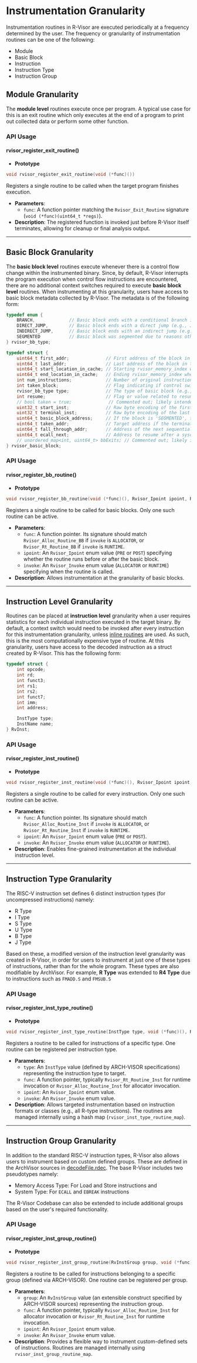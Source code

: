 # Instrumentation Granularity
Instrumentation routines in R-Visor are executed periodically at a frequency determined by the user. The frequency or granularity of instrumentation routines can be one of the following:

* Module  
* Basic Block 
* Instruction 
* Instruction Type
* Instruction Group

## Module Granularity
The **module level** routines execute once per program. A typical use case for this is an exit routine which only executes at the end of a program to print out collected data or perform some other function. 

### API Usage

#### rvisor_register_exit_routine()

* **Prototype**

```c
void rvisor_register_exit_routine(void (*func)())
```
Registers a single routine to be called when the target program finishes execution.

* **Parameters**:
    * `func`: A function pointer matching the `Rvisor_Exit_Routine` signature (`void (*func)(uint64_t *regs)`).
* **Description**: The registered function is invoked just before R-Visor itself terminates, allowing for cleanup or final analysis output.

----

## Basic Block Granularity
The **basic block level** routines execute whenever there is a control flow change within the instrumented binary. Since, by default, R-Visor interrupts the program execution when control flow instructions are encountered, there are no additional context switches required to execute **basic block level** routines. When instrumenting at this granularity, users have access to basic block metadata collected by R-Visor. The metadata is of the following form:

```c
typedef enum {
    BRANCH,             // Basic block ends with a conditional branch instruction
    DIRECT_JUMP,        // Basic block ends with a direct jump (e.g., JAL with known offset)
    INDIRECT_JUMP,      // Basic block ends with an indirect jump (e.g., JALR to a register value)
    SEGMENTED           // Basic block was segmented due to reasons other than a control flow instruction (e.g., max size, instrumentation point)
} rvisor_bb_type;

typedef struct {
    uint64_t first_addr;              // First address of the block in the original binary
    uint64_t last_addr;               // Last address of the block in the original binary
    uint64_t start_location_in_cache; // Starting rvisor_memory_index where this block (and its instrumentation) begins in R-Visor's code cache
    uint64_t end_location_in_cache;   // Ending rvisor_memory_index where this block (and its instrumentation) ends in R-Visor's code cache
    int num_instructions;             // Number of original instructions in this basic block
    int taken_block;                  // Flag indicating if control switched to this block as a result of a taken branch from a previous block
    rvisor_bb_type type;              // The type of basic block (e.g., BRANCH, DIRECT_JUMP), defined by the rvisor_bb_type enum
    int resume;                       // Flag or value related to resuming execution, possibly after an event like a syscall
    // bool taken = true;              // Commented out; likely intended for branch prediction or actual branch outcome
    uint32_t start_inst;              // Raw byte encoding of the first instruction of the basic block
    uint32_t terminal_inst;           // Raw byte encoding of the last (terminating) instruction of the basic block
    uint64_t basic_block_address;     // If the block is 'SEGMENTED', this stores the original starting address of the first instruction of the logical basic block it belongs to
    uint64_t taken_addr;              // Target address if the terminating branch/jump is taken (if applicable)
    uint64_t fall_through_addr;       // Address of the next sequential instruction if the terminating branch is not taken or if it's not a branch (if applicable)
    uint64_t ecall_next;              // Address to resume after a syscall, if this block ends in a syscall
    // unordered_map<int, uint64_t> bbExits; // Commented out; likely intended for storing multiple exit points or targets
} rvisor_basic_block;
```

### API Usage

#### rvisor_register_bb_routine()

* **Prototype**

```c
void rvisor_register_bb_routine(void (*func)(), Rvisor_Ipoint ipoint, Rvisor_Invoke invoke)
```

Registers a single routine to be called for basic blocks. Only one such routine can be active.

* **Parameters**:
    * `func`: A function pointer. Its signature should match `Rvisor_Alloc_Routine_BB` if `invoke` is `ALLOCATOR`, or `Rvisor_Rt_Routine_BB` if `invoke` is `RUNTIME`.
    * `ipoint`: An `Rvisor_Ipoint` enum value (`PRE` or `POST`) specifying whether the routine runs before or after the basic block.
    * `invoke`: An `Rvisor_Invoke` enum value (`ALLOCATOR` or `RUNTIME`) specifying when the routine is called.
* **Description**: Allows instrumentation at the granularity of basic blocks.



<!-- Example routines implemented at this granularity are [BBProfile](./../example_tools/bb_profile) and [BBFrequency](./../example_tools/bb_frequency) -->

----

## Instruction Level Granularity
Routines can be placed at **instruction level** granularity when a user requires statistics for each individual instruction executed in the target binary. By default, a context switch would need to be invoked after every instruction for this instrumentation granularity, unless [inline routines](./../optimizations/routine_inlining) are used. As such, this is the most computationally expensive type of routine. At this granularity, users have access to the decoded instruction as a struct created by R-Visor. This has the following form:

```c++
typedef struct {
    int opcode;
    int rd;
    int funct3;
    int rs1;
    int rs2;
    int funct7;
    int imm;
    int address;

    InstType type;
    InstName name;
} RvInst;
```

### API Usage

#### rvisor_register_inst_routine()

* **Prototype** 

 ```c
 void rvisor_register_inst_routine(void (*func)(), Rvisor_Ipoint ipoint, Rvisor_Invoke invoke)
 ```

Registers a single routine to be called for every instruction. Only one such routine can be active.

* **Parameters**:
    * `func`: A function pointer. Its signature should match `Rvisor_Alloc_Routine_Inst` if `invoke` is `ALLOCATOR`, or `Rvisor_Rt_Routine_Inst` if `invoke` is `RUNTIME`.
    * `ipoint`: An `Rvisor_Ipoint` enum value (`PRE` or `POST`).
    * `invoke`: An `Rvisor_Invoke` enum value (`ALLOCATOR` or `RUNTIME`).
* **Description**: Enables fine-grained instrumentation at the individual instruction level.


----

## Instruction Type Granularity
The RISC-V instruction set defines 6 distinct instruction types (for uncompressed instructions) namely:

* R Type
* I Type
* S Type
* U Type
* B Type
* J Type

Based on these, a modified version of the instruction level granularity was created in R-Visor, in order for users to instrument at just one of these types of instructions, rather than for the whole program. These types are also modifiable by ArchVisor. For example, **R Type** was extended to **R4 Type** due to instructions such as `FMADD.S` and `FMSUB.S`

### API Usage

####  rvisor_register_inst_type_routine()

* **Prototype**

```c
void rvisor_register_inst_type_routine(InstType type, void (*func)(), Rvisor_Ipoint ipoint, Rvisor_Invoke invoke)
```
Registers a routine to be called for instructions of a specific type. One routine can be registered per instruction type.

* **Parameters**:
    * `type`: An `InstType` value (defined by ARCH-VISOR specifications) representing the instruction type to target.
    * `func`: A function pointer, typically `Rvisor_Rt_Routine_Inst` for runtime invocation or `Rvisor_Alloc_Routine_Inst` for allocator invocation.
    * `ipoint`: An `Rvisor_Ipoint` enum value.
    * `invoke`: An `Rvisor_Invoke` enum value.
* **Description**: Allows targeted instrumentation based on instruction formats or classes (e.g., all R-type instructions). The routines are managed internally using a hash map (`rvisor_inst_type_routine_map`).

----

## Instruction Group Granularity
In addition to the standard RISC-V instruction types, R-Visor also allows users to instrument based on custom defined groups. These are defined in the ArchVisor sources in [decodeFile.rdec](https://github.com/stamcenter/r-visor/blob/main/src/decodeFile.rdec). The base R-Visor includes two pseudotypes namely:

* Memory Access Type: For Load and Store instructions and
* System Type: For `ECALL` and `EBREAK` instructions

The R-Visor Codebase can also be extended to include additional groups based on the user's required functionality.


### API Usage

#### rvisor_register_inst_group_routine()

* **Prototype**

```c
void rvisor_register_inst_group_routine(RvInstGroup group, void (*func)(), Rvisor_Ipoint ipoint, Rvisor_Invoke invoke)
```

Registers a routine to be called for instructions belonging to a specific group (defined via ARCH-VISOR). One routine can be registered per group.

* **Parameters**:
    * `group`: An `RvInstGroup` value (an extensible construct specified by ARCH-VISOR sources) representing the instruction group.
    * `func`: A function pointer, typically `Rvisor_Alloc_Routine_Inst` for allocator invocation or `Rvisor_Rt_Routine_Inst` for runtime invocation.
    * `ipoint`: An `Rvisor_Ipoint` enum value.
    * `invoke`: An `Rvisor_Invoke` enum value.
* **Description**: Provides a flexible way to instrument custom-defined sets of instructions. Routines are managed internally using `rvisor_inst_group_routine_map`.



<br/><br/>